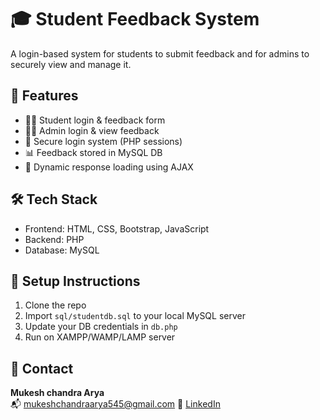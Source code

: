 # 🎓 Student Feedback System

A login-based system for students to submit feedback and for admins to securely view and manage it.

## 🚀 Features
- 🧑‍🎓 Student login & feedback form
- 👨‍🏫 Admin login & view feedback
- 🔐 Secure login system (PHP sessions)
- 📊 Feedback stored in MySQL DB
- 🧠 Dynamic response loading using AJAX

## 🛠️ Tech Stack
- Frontend: HTML, CSS, Bootstrap, JavaScript
- Backend: PHP
- Database: MySQL

## 📝 Setup Instructions
1. Clone the repo  
2. Import `sql/studentdb.sql` to your local MySQL server  
3. Update your DB credentials in `db.php`  
4. Run on XAMPP/WAMP/LAMP server

## 📧 Contact
**Mukesh chandra Arya**  
📬 mukeshchandraarya545@gmail.com 
🔗 [LinkedIn](https://www.linkedin.com/in/mukesh-chandra-arya-553604295/)
